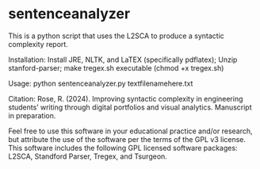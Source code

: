 # sentenceanalyzer
This is a python script that uses the L2SCA to produce a syntactic complexity report.

Installation:
Install JRE, NLTK, and LaTEX (specifically pdflatex);
Unzip stanford-parser;
make tregex.sh executable (chmod +x tregex.sh)

Usage:
python sentenceanalyzer.py textfilenamehere.txt

Citation: Rose, R. (2024). Improving syntactic complexity in engineering students’ writing through digital portfolios and visual analytics. Manuscript in preparation. 

Feel free to use this software in your educational practice and/or research, but attribute the use of the software per the terms of the GPL v3 license. 
This software includes the following GPL licensed software packages: L2SCA, Standford Parser, Tregex, and Tsurgeon.
